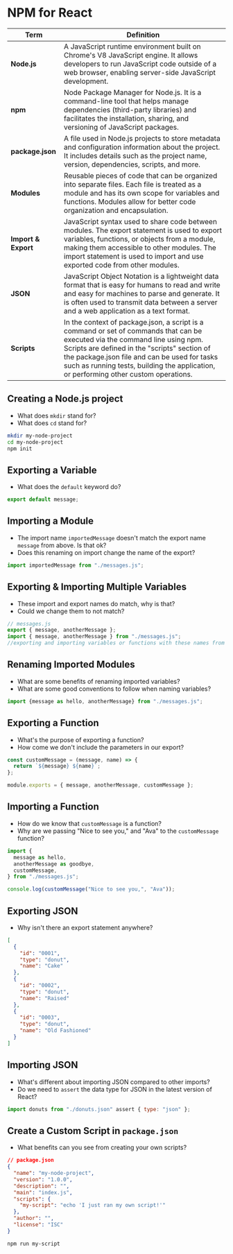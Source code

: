 # NPM for React

| Term | Definition |
| ---- | ---------- |
| __Node.js__ | A JavaScript runtime environment built on Chrome's V8 JavaScript engine. It allows developers to run JavaScript code outside of a web browser, enabling server-side JavaScript development. |
| __npm__ | Node Package Manager for Node.js. It is a command-line tool that helps manage dependencies (third-party libraries) and facilitates the installation, sharing, and versioning of JavaScript packages. |
| __package.json__ | A file used in Node.js projects to store metadata and configuration information about the project. It includes details such as the project name, version, dependencies, scripts, and more. |
| __Modules__ | Reusable pieces of code that can be organized into separate files. Each file is treated as a module and has its own scope for variables and functions. Modules allow for better code organization and encapsulation. |
| __Import & Export__ | JavaScript syntax used to share code between modules. The export statement is used to export variables, functions, or objects from a module, making them accessible to other modules. The import statement is used to import and use exported code from other modules. |
| __JSON__ | JavaScript Object Notation is a lightweight data format that is easy for humans to read and write and easy for machines to parse and generate. It is often used to transmit data between a server and a web application as a text format. |
| __Scripts__ | In the context of package.json, a script is a command or set of commands that can be executed via the command line using npm. Scripts are defined in the "scripts" section of the package.json file and can be used for tasks such as running tests, building the application, or performing other custom operations. |

## Creating a Node.js project

- What does `mkdir` stand for?
- What does `cd` stand for?

```bash
mkdir my-node-project
cd my-node-project
npm init
```

## Exporting a Variable

- What does the `default` keyword do?

```js
export default message;
```

## Importing a Module

- The import name `importedMessage` doesn't match the export name `message` from above. Is that ok?
- Does this renaming on import change the name of the export?

```js
import importedMessage from "./messages.js";
```

## Exporting & Importing Multiple Variables

- These import and export names do match, why is that?
- Could we change them to not match?

```js
// messages.js
export { message, anotherMessage };
import { message, anotherMessage } from "./messages.js";
//exporting and importing variables or functions with these names from that file
```

## Renaming Imported Modules

- What are some benefits of renaming imported variables?
- What are some good conventions to follow when naming variables?

```js
import {message as hello, anotherMessage} from "./messages.js";
```

## Exporting a Function

- What's the purpose of exporting a function?
- How come we don't include the parameters in our export?

```js
const customMessage = (message, name) => {
  return `${message} ${name}`;
};

module.exports = { message, anotherMessage, customMessage };
```

## Importing a Function

- How do we know that `customMessage` is a function?
- Why are we passing "Nice to see you," and "Ava" to the `customMessage` function?

```js
import {
  message as hello,
  anotherMessage as goodbye,
  customMessage,
} from "./messages.js";

console.log(customMessage("Nice to see you,", "Ava"));
```

## Exporting JSON

- Why isn't there an export statement anywhere?

```json
[
  {
    "id": "0001",
    "type": "donut",
    "name": "Cake"
  },
  {
    "id": "0002",
    "type": "donut",
    "name": "Raised"
  },
  {
    "id": "0003",
    "type": "donut",
    "name": "Old Fashioned"
  }
]
```

## Importing JSON

- What's different about importing JSON compared to other imports?
- Do we need to `assert` the data type for JSON in the latest version of React?

```js
import donuts from "./donuts.json" assert { type: "json" };
```

## Create a Custom Script in `package.json`

- What benefits can you see from creating your own scripts?

```json
// package.json
{
  "name": "my-node-project",
  "version": "1.0.0",
  "description": "",
  "main": "index.js",
  "scripts": {
    "my-script": "echo 'I just ran my own script!'"
  },
  "author": "",
  "license": "ISC"
}
```

```bash
npm run my-script
```
